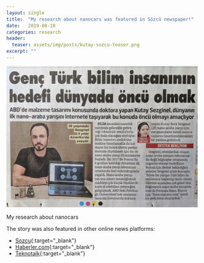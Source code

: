 ```yaml
---
layout: single
title:  "My research about nanocars was featured in Sözcü newspaper!"
date:   2019-08-10
categories: research
header:
  teaser: assets/img/posts/kutay-sozcu-teaser.png
excerpt: ""
---
```


<p align="center"> <img src="/assets/img/kutay-sozcu.jpeg"></p>

My research about nanocars

The story was also featured in other online news platforms:
- [Sozcu](https://www.sozcu.com.tr/2019/teknoloji/araclar-kucuk-proje-buyuk-sadece-atomlar-kullanarak-tasarlanan-araclarin-yarisi-5263846/){:target="_blank"}
- [Haberler.com](https://www.haberler.com/formulanano-nano-arabalar-nasil-tasarlaniyor-12304981-haberi/){:target="_blank"}
- [Teknotalk](https://www.teknotalk.com/formulanano-nano-arabalar-nasil-tasarlaniyor-69324/){:target="_blank"}
